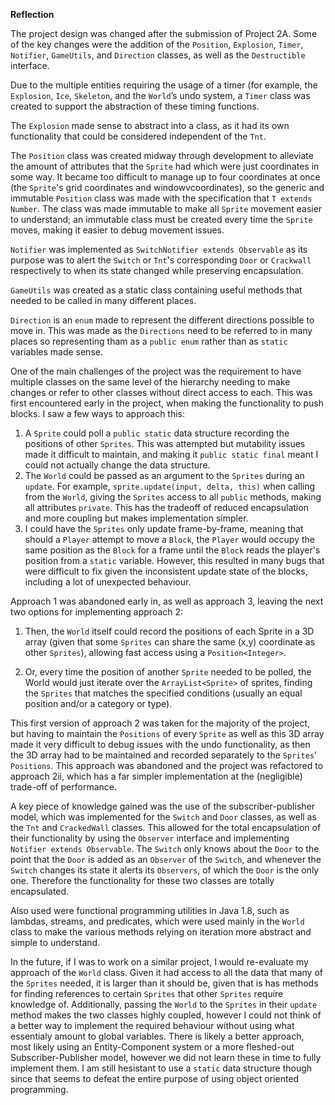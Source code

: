 **Reflection**

The project design was changed after the submission of Project 2A. Some of the key changes were the addition of the `Position`, `Explosion`, `Timer`, `Notifier`, `GameUtils`, and `Direction` classes, as well as the `Destructible` interface.

Due to the multiple entities requiring the usage of a timer (for example, the `Explosion`, `Ice`, `Skeleton`, and the `World`’s undo system, a `Timer` class was created to support the abstraction of these timing functions.

The `Explosion` made sense to abstract into a class, as it had its own functionality that could be considered independent of the `Tnt`.

The `Position` class was created midway through development to alleviate the amount of attributes that the `Sprite` had which were just coordinates in some way. It became too difficult to manage up to four coordinates at once (the `Sprite`'s grid coordinates and windowvcoordinates), so the generic and immutable `Position` class was made with the specification that `T extends Number`. The class was made immutable to make all `Sprite` movement easier to understand; an immutable class must be created every time the `Sprite` moves, making it easier to debug movement issues.

`Notifier` was implemented as `SwitchNotifier extends Observable` as its purpose was to alert the `Switch` or `Tnt`'s corresponding `Door` or `Crackwall` respectively to when its state changed while preserving encapsulation.

`GameUtils` was created as a static class containing useful methods that needed to be called in many different places.

`Direction` is an `enum` made to represent the different directions possible to move in. This was made as the `Directions` need to be referred to in many places so representing tham as a `public enum` rather than as `static` variables made sense.

One of the main challenges of the project was the requirement to have multiple classes on the same level of the hierarchy needing to make changes or refer to other classes without direct access to each. This was first encountered early in the project, when making the functionality
to push blocks. I saw a few ways to approach this:

1. A `Sprite` could poll a `public static` data structure recording the positions of other `Sprites`. This was attempted but mutability issues made it difficult to maintain, and making it `public static final` meant I could not actually change the data structure.
2. The `World` could be passed as an argument to the `Sprites` during an `update`. For example, `sprite.update(input, delta, this)` when calling from the `World`, giving the `Sprites` access to all `public` methods, making all attributes `private`. This has the tradeoff of reduced encapsulation and more coupling but makes implementation simpler.
3. I could have the `Sprites` only update frame-by-frame, meaning that should a `Player` attempt to move a `Block`, the `Player` would occupy the same position as the `Block` for a frame until the `Block` reads the player's position from a `static` variable. However, this resulted in many bugs that were difficult to fix given the inconsistent update state of the blocks, including a lot of unexpected behaviour.

Approach 1 was abandoned early in, as well as approach 3, leaving the next two options for implementing approach 2:

1. Then, the `World` itself could record the positions of each Sprite in a 3D array (given that some `Sprites` can share  the same (x,y) coordinate as other `Sprites`), allowing fast access using a `Position<Integer>`.

2. Or, every time the position of another `Sprite` needed to be polled, the World would just iterate over the `ArrayList<Sprite>` of sprites, finding the `Sprites` that matches the specified conditions (usually an equal position and/or a category or type).

This first version of approach 2 was taken for the majority of the project, but having to maintain the `Positions` of every `Sprite` as well as this 3D array made it very difficult to debug issues with the undo functionality, as then the 3D array had to be maintained and recorded separately to the `Sprites`' `Positions`. This approach was abandoned and the project was refactored to approach 2ii, which has a far simpler implementation at the (negligible) trade-off of performance.

A key piece of knowledge gained was the use of the subscriber-publisher model, which was implemented for the `Switch` and `Door` classes, as well as the `Tnt` and `CrackedWall` classes. This allowed for the total encapsulation of their functionality by using the `Observer` interface and implementing `Notifier extends Observable`. The `Switch` only knows about the `Door` to the point that the `Door` is added as an `Observer` of the `Switch`, and whenever the `Switch` changes its state it alerts its `Observers`, of which the `Door` is the only one. Therefore the functionality for these two classes are totally encapsulated.

Also used were functional programming utilities in Java 1.8, such as lambdas, streams, and predicates, which were used mainly in the `World` class to make the various methods relying on iteration more abstract and simple to understand.

In the future, if I was to work on a similar project, I would re-evaluate my approach of the `World` class. Given it had access to all the data that many of the `Sprites` needed, it is larger than it should be, given that is has methods for finding references to certain `Sprites` that other `Sprites` require knowledge of. Additionally, passing the `World` to the `Sprites` in their `update` method makes the two classes highly coupled, however I could not think of a better way to implement the required behaviour without using what essentialy amount to global variables. There is likely a better approach, most likely using an Entity-Component system or a more fleshed-out Subscriber-Publisher model, however we did not learn these in time to fully implement them. I am still hesistant to use a `static` data structure though since that seems to defeat the entire purpose of using object oriented programming.